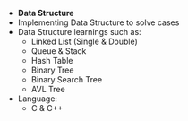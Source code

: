 - **Data Structure**
- Implementing Data Structure to solve cases
- Data Structure learnings such as:
  - Linked List (Single & Double)
  - Queue & Stack
  - Hash Table
  - Binary Tree
  - Binary Search Tree 
  - AVL Tree
- Language:
  - C & C++
